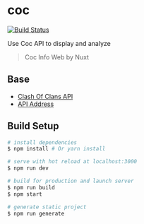 # coc

[![Build Status](https://www.travis-ci.org/YunYouJun/coc.svg?branch=master)](https://www.travis-ci.org/YunYouJun/coc)

Use Coc API to display and analyze

> Coc Info Web by Nuxt

## Base

- [Clash Of Clans API](https://developer.clashofclans.com)
- [API Address](https://api.clashofclans.com/v1/)

## Build Setup

``` bash
# install dependencies
$ npm install # Or yarn install

# serve with hot reload at localhost:3000
$ npm run dev

# build for production and launch server
$ npm run build
$ npm start

# generate static project
$ npm run generate
```
